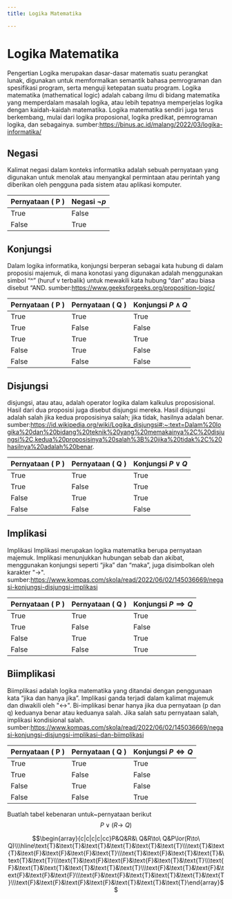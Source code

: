 ```yaml
---
title: Logika Matematika

---
```


# Logika Matematika
Pengertian 
Logika merupakan dasar-dasar matematis suatu perangkat lunak, digunakan untuk memformalkan semantik bahasa pemrograman dan spesifikasi program, serta menguji ketepatan suatu program.
Logika matematika (mathematical logic) adalah cabang ilmu di bidang matematika yang memperdalam masalah logika, atau lebih tepatnya memperjelas logika dengan kaidah-kaidah matematika. Logika matematika sendiri juga terus berkembang, mulai dari logika proposional, logika predikat, pemrograman logika, dan sebagainya.
sumber:https://binus.ac.id/malang/2022/03/logika-informatika/


## Negasi
Kalimat negasi dalam konteks informatika adalah sebuah pernyataan yang digunakan untuk menolak atau menyangkal permintaan atau perintah yang diberikan oleh pengguna pada sistem atau aplikasi komputer.

    



| Pernyataan ( P ) | Negasi $\neg p$ |
| -------- | -------- |
| True        |    False     |
| False        |    True     |

## Konjungsi
Dalam logika informatika, konjungsi berperan sebagai kata hubung di dalam proposisi majemuk, di mana konotasi yang digunakan adalah menggunakan simbol “^” (huruf v terbalik) untuk mewakili kata hubung “dan” atau biasa disebut “AND.
sumber:https://www.geeksforgeeks.org/proposition-logic/




|  Pernyataan ( P ) |Pernyataan ( Q ) |  Konjungsi $P\wedge Q$ |
| -------- | -------- | -------- |
|  True    | True | True     |
|  True    | False| False     |
|  True    | True| True     |
|  False    | True| False     
|  False    | False| False     |


## Disjungsi
disjungsi, atau atau, adalah operator logika dalam kalkulus proposisional. Hasil dari dua proposisi juga disebut disjungsi mereka. Hasil disjungsi adalah salah jika kedua proposisinya salah; jika tidak, hasilnya adalah benar.
sumber:https://id.wikipedia.org/wiki/Logika_disjungsi#:~:text=Dalam%20logika%20dan%20bidang%20teknik%20yang%20memakainya%2C%20disjungsi%2C,kedua%20proposisinya%20salah%3B%20jika%20tidak%2C%20hasilnya%20adalah%20benar.



| Pernyataan ( P ) |Pernyataan ( Q ) | Konjungsi $P\vee Q$ |
| -------- | -------- | -------- |
| True     | True     | True     |
| True     | False     | True     |
| False     | True     | True     |
| False     | False     | False     |


## Implikasi
Implikasi Implikasi merupakan logika matematika berupa pernyataan majemuk. Implikasi menunjukkan hubungan sebab dan akibat, menggunakan konjungsi seperti “jika” dan “maka”, juga disimbolkan oleh karakter "→".
sumber:https://www.kompas.com/skola/read/2022/06/02/145036669/negasi-konjungsi-disjungsi-implikasi



| Pernyataan ( P ) | Pernyataan ( Q ) | Konjungsi $P\implies Q$
| -------- | -------- | -------- |
| True     | True     | True     |
| True     | False     | False     |
| False     | True     | True     |
| False     | False     | True     |



## Biimplikasi
Biimplikasi adalah logika matematika yang ditandai dengan penggunaan kata “jika dan hanya jika”. Implikasi ganda terjadi dalam kalimat majemuk dan diwakili oleh "↔". Bi-implikasi benar hanya jika dua pernyataan (p dan q) keduanya benar atau keduanya salah. Jika salah satu pernyataan salah, implikasi kondisional salah.
sumber:https://www.kompas.com/skola/read/2022/06/02/145036669/negasi-konjungsi-disjungsi-implikasi-dan-biimplikasi



| Pernyataan ( P ) |Pernyataan ( Q ) | Konjungsi $P\iff Q$|
| -------- | -------- | -------- |
| True    | True     | True     |
| True    | False     | False     |
| False    | True     | False     |
| False    | False     | True     |

Buatlah tabel kebenaran untuk~pernyataan berikut $$P\lor(R\to\ Q)$$

$$\begin{array}{c|c|c|c|cc}P&Q&R&\ Q&R\to\ Q&P\lor(R\to\ Q)\\\hline\text{Т}&\text{Т}&\text{Т}&\text{T}&\text{T}&\text{T}\\\text{Т}&\text{Т}&\text{F}&\text{F}&\text{F}&\text{T}\\\text{T}&\text{F}&\text{T}&\text{T}&\text{T}&\text{T}\\\text{T}&\text{F}&\text{F}&\text{F}&\text{T}&\text{T}\\\text{F}&\text{T}&\text{T}&\text{T}&\text{T}&\text{T}\\\text{F}&\text{T}&\text{F}&\text{F}&\text{F}&\text{F}\\\text{F}&\text{F}&\text{T}&\text{T}&\text{T}&\text{T}\\\text{F}&\text{F}&\text{F}&\text{F}&\text{T}&\text{T}&\text{T}\end{array}$$





